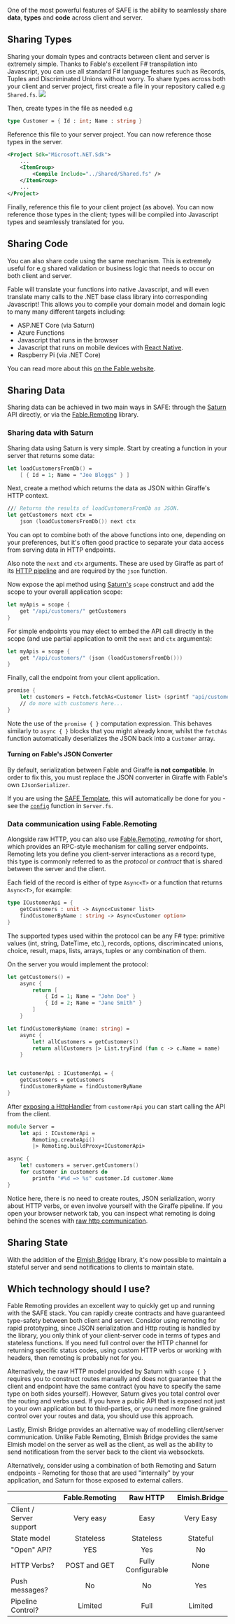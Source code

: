 One of the most powerful features of SAFE is the ability to seamlessly share **data**, **types** and **code** across client and server.

## Sharing Types

Sharing your domain types and contracts between client and server is extremely simple. Thanks to Fable's excellent F# transpilation into Javascript, you can use all standard F# language features such as Records, Tuples and Discriminated Unions without worry. To share types across both your client and server project, first create a file in your repository called e.g `Shared.fs`.
![](img/client-server-01.png)

Then, create types in the file as needed e.g

```fsharp
type Customer = { Id : int; Name : string }
```

Reference this file to your server project. You can now reference those types in the server.

```xml
<Project Sdk="Microsoft.NET.Sdk">
    ...
    <ItemGroup>
        <Compile Include="../Shared/Shared.fs" />
    </ItemGroup>
    ...
</Project>
```

Finally, reference this file to your client project (as above). You can now reference those types in the client; types will be compiled into Javascript types and seamlessly translated for you.

## Sharing Code

You can also share code using the same mechanism. This is extremely useful for e.g shared validation or business logic that needs to occur on both client and server.

Fable will translate your functions into native Javascript, and will even translate many calls to the .NET base class library into corresponding Javascript! This allows you to compile your domain model and domain logic to many many different targets including:

* ASP.NET Core (via Saturn)
* Azure Functions
* Javascript that runs in the browser
* Javascript that runs on mobile devices with [React Native](https://facebook.github.io/react-native/).
* Raspberry Pi (via .NET Core)

You can read more about this [on the Fable website](http://fable.io/docs/compatibility.html).

## Sharing Data
Sharing data can be achieved in two main ways in SAFE: through the [Saturn](https://saturnframework.github.io/docs/) API directly, or via the [Fable.Remoting](https://github.com/Zaid-Ajaj/Fable.Remoting) library.

### Sharing data with Saturn
Sharing data using Saturn is very simple. Start by creating a function in your server that returns some data:

```fsharp
let loadCustomersFromDb() =
    [ { Id = 1; Name = "Joe Bloggs" } ]
```
Next, create a method which returns the data as JSON within Giraffe's HTTP context.

```fsharp
/// Returns the results of loadCustomersFromDb as JSON.
let getCustomers next ctx =
    json (loadCustomersFromDb()) next ctx
```

You can opt to combine both of the above functions into one, depending on your preferences, but it's often good practice to separate your data access from serving data in HTTP endpoints.

Also note the `next` and `ctx` arguments. These are used by Giraffe as part of its [HTTP pipeline](https://github.com/giraffe-fsharp/Giraffe/blob/master/DOCUMENTATION.md#fundamentals) and are required by the `json` function.

Now expose the api method using [Saturn's](https://saturnframework.github.io/docs/api/scope/) `scope` construct and add the scope to your overall application scope:
```fsharp
let myApis = scope {
    get "/api/customers/" getCustomers
}
```

For simple endpoints you may elect to embed the API call directly in the scope (and use partial application to omit the `next` and `ctx` arguments):
```fsharp
let myApis = scope {
    get "/api/customers/" (json (loadCustomersFromDb()))
}
```

Finally, call the endpoint from your client application.
```fsharp
promise {    
    let! customers = Fetch.fetchAs<Customer list> (sprintf "api/customers") []
    // do more with customers here...
}
```

Note the use of the `promise { }` computation expression. This behaves similarly to `async { }` blocks that you might already know, whilst the `fetchAs` function automatically deserializes the JSON back into a `Customer` array.

#### Turning on Fable's JSON Converter
By default, serialization between Fable and Giraffe **is not compatible**. In order to fix this, you must replace the JSON converter in Giraffe with Fable's own `IJsonSerializer`.

If you are using the [SAFE Template](safe-template), this will automatically be done for you - see the [`config`](https://github.com/SAFE-Stack/SAFE-template/blob/master/Content/src/Server/ServerSaturn.fs#L40L44) function in `Server.fs`.

### Data communication using Fable.Remoting
Alongside raw HTTP, you can also use [Fable.Remoting](https://github.com/Zaid-Ajaj/Fable.Remoting), *remoting* for short,  which provides an RPC-style mechanism for calling server endpoints. Remoting lets you define you client-server interactions as a record type, this type is commonly referred to as the *protocol* or *contract* that is shared between the server and the client. 

Each field of the record is either of type `Async<T>` or a function that returns `Async<T>`, for example:
```fsharp
type ICustomerApi = {
    getCustomers : unit -> Async<Customer list>
    findCustomerByName : string -> Async<Customer option>
}
```
The supported types used within the protocol can be any F# type: primitive values (int, string, DateTime, etc.), records, options, discrimincated unions, choice, result, maps, lists, arrays, tuples or any combination of them. 

On the server you would implement the protocol:
```fs
let getCustomers() = 
    async {
        return [
            { Id = 1; Name = "John Doe" }
            { Id = 2; Name = "Jane Smith" }
        ]
    }

let findCustomerByName (name: string) = 
    async {
        let! allCustomers = getCustomers()
        return allCustomers |> List.tryFind (fun c -> c.Name = name)
    }


let customerApi : ICustomerApi = {
    getCustomers = getCustomers
    findCustomerByName = findCustomerByName
} 
```
After [exposing a HttpHandler](https://zaid-ajaj.github.io/Fable.Remoting/src/saturn.html) from `customerApi` you can start calling the API from the client. 

```fsharp
module Server = 
    let api : ICustomerApi = 
        Remoting.createApi()
        |> Remoting.buildProxy<ICustomerApi>

async {
    let! customers = server.getCustomers()
    for customer in customers do
        printfn "#%d => %s" customer.Id customer.Name
}
```

Notice here, there is no need to create routes, JSON serialization, worry about HTTP verbs, or even involve yourself with the Giraffe pipeline. If you open your browser network tab, you can inspect what remoting is doing behind the scenes with [raw http communication](https://zaid-ajaj.github.io/Fable.Remoting/src/raw-http.html). 

## Sharing State
With the addition of the [Elmish.Bridge](feature-elmish-bridge.md) library, it's now possible to maintain a stateful server and send notifications to clients to maintain state.

## Which technology should I use?
Fable Remoting provides an excellent way to quickly get up and running with the SAFE stack. You can rapidly create contracts and have guaranteed type-safety between both client and server. Considor using remoting for rapid prototyping, since JSON serialization and Http routing is handled by the library, you only think of your client-server code in terms of types and stateless functions. If you need full control over the HTTP channel for returning specific status codes, using custom HTTP verbs or working with headers, then remoting is probably not for you. 

Alternatively, the raw HTTP model provided by Saturn with `scope { }` requires you to construct routes manually and does not guarantee that the client and endpoint have the same contract (you have to specify the same type on both sides yourself). However, Saturn gives you total control over the routing and verbs used. If you have a public API that is exposed not just to your own application but to third-parties, or you need more fine grained control over your routes and data, you should use this approach.

Lastly, Elmish Bridge provides an alternative way of modelling client/server communication. Unlike Fable Remoting, Elmish Bridge provides the same Elmish model on the server as well as the client, as well as the ability to send notificatiosn from the server back to the client via websockets.

Alternatively, consider using a combination of both Remoting and Saturn endpoints - Remoting for those that are used "internally" by your application, and Saturn for those exposed to external callers.

| | Fable.Remoting | Raw HTTP | Elmish.Bridge |
|-|:-:|:-:|:-:|
| Client / Server support | Very easy | Easy | Very Easy |
| State model | Stateless | Stateless | Stateful |
| "Open" API? | YES | Yes | No |
| HTTP Verbs? | POST and GET | Fully Configurable | None |
| Push messages? | No | No | Yes |
| Pipeline Control? | Limited | Full | Limited |